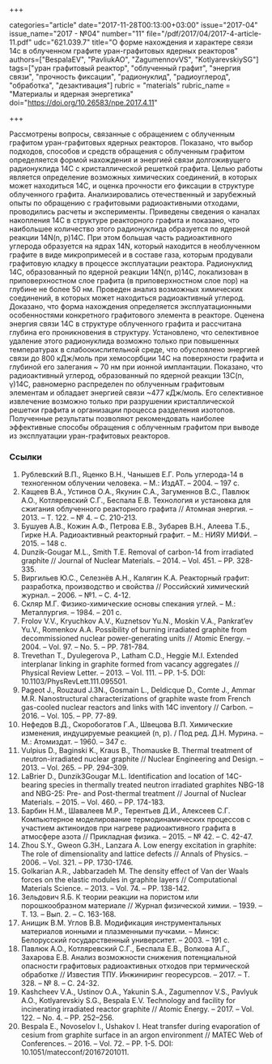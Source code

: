 +++

categories="article"
date="2017-11-28T00:13:00+03:00"
issue="2017-04"
issue_name="2017 - №04"
number="11"
file="/pdf/2017/04/2017-4-article-11.pdf"
udc="621.039.7"
title="О форме нахождения и характере связи 14c в облученном графите уран-графитовых ядерных реакторов"
authors=["BespalaEV", "PavliukAO", "ZagumennovVS", "KotlyarevskiySG"]
tags=["уран	графитовый реактор", "облученный графит", "энергия связи", "прочность фиксации", "радионуклид", "радиоуглерод", "обработка", "дезактивация"]
rubric = "materials"
rubric_name = "Материалы и ядерная энергетика"
doi="https://doi.org/10.26583/npe.2017.4.11"

+++

Рассмотрены вопросы, связанные с обращением с облученным графитом уран-графитовых ядерных реакторов. Показано, что выбор подходов, способов и средств обращения с облученным графитом определяется формой нахождения и энергией связи долгоживущего радионуклида 14C с кристаллической решеткой графита. Целью работы является определение возможных химических соединений, в которых может находиться 14C, и оценка прочности его фиксации в структуре облученного графита. Анализировались отечественный и зарубежный опыты по обращению с графитовыми радиоактивными отходами, проводились расчеты и эксперименты. Приведены сведения о каналах накопления 14C в структуре реакторного графита и показано, что наибольшее количество этого радионуклида образуется по ядерной реакции 14N(n, p)14C. При этом большая часть радиоактивного углерода образуется на ядрах 14N, который находится в необлученном графите в виде микропримесей и в составе газа, которым продували графитовую кладку в процессе эксплуатации реактора. Радионуклид 14C, образованный по ядерной реакции 14N(n, p)14C, локализован в приповерхностном слое графита (в приповерхностном слое пор) на глубине не более 50 нм. Проведен анализ возможных химических соединений, в которых может находиться радиоактивный углерод. Доказано, что форма нахождения определяется эксплуатационными особенностями конкретного графитового элемента в реакторе. Оценена энергия связи 14C в структуре облученного графита и рассчитана глубина его проникновения в структуру. Установлено, что селективное удаление этого радионуклида возможно только при повышенных температурах в слабоокислительной среде, что обусловлено энергией связи до 800 кДж/моль при хемосорбции 14C на поверхности графита и глубиной его залегания ~ 70 нм при ионной имплантации. Показано, что радиоактивный углерод, образованный по ядерной реакции 13C(n, γ)14C, равномерно распределен по облученным графитовым элементам и обладает энергией связи ~477 кДж/моль. Его селективное извлечение возможно только при разрушении кристаллической решетки графита и организации процесса разделения изотопов. Полученные результаты позволяют рекомендовать наиболее эффективные способы обращения с облученным графитом при выводе из эксплуатации уран-графитовых реакторов.

### Ссылки

1. Рублевский В.П., Яценко В.Н., Чанышев Е.Г. Роль углерода-14 в техногенном облучении человека. – М.: ИздАТ. – 2004. – 197 с.
2. Кащеев В.А., Устинов О.А., Якунин С.А., Загуменнов В.С., Павлюк А.О., Котляревский С.Г., Беспала Е.В. Технология и установка для сжигания облученного реакторного графита // Атомная энергия. – 2013. – Т. 122. – № 4. – С. 210-213.
3. Бушуев А.В., Кожин А.Ф., Петрова Е.В., Зубарев В.Н., Алеева Т.Б., Гирке Н.А. Радиоактивный реакторный графит. – М.: НИЯУ МИФИ. – 2015. – 148 с.
4. Dunzik-Gougar M.L., Smith T.E. Removal of carbon-14 from irradiated graphite // Journal of Nuclear Materials. – 2014. – Vol. 451. – PP. 328-335.
5. Виргильев Ю.С., Селезнёв А.Н., Калягин К.А. Реакторный графит: разработка, производство и свойства // Российский химический журнал. – 2006. – №1. – С. 4-12.
6. Скляр М.Г. Физико-химические основы спекания углей. – М.: Металлургия. – 1984. – 201 с.
7. Frolov V.V., Kryuchkov A.V., Kuznetsov Yu.N., Moskin V.A., Pankrat’ev Yu.V., Romenkov A.A. Possibility of burning irradiated graphite from decommissioned nuclear power-generating units // Atomic Energy. – 2004. – Vol. 97. – No. 5. – PP. 781-784.
8. Trevethan T., Dyulegerova P., Latham C.D., Heggie M.I. Extended interplanar linking in graphite formed from vacancy aggregates // Physical Review Letter. – 2013. – Vol. 111. – PP. 1-5. DOI: 10.1103/PhysRevLett.111.095501.
9. Pageot J., Rouzaud J.3N., Gosmain L., Deldicque D., Comte J., Ammar M.R. Nanostructural characterizations of graphite waste from French gas-cooled nuclear reactors and links with 14C inventory // Carbon. – 2016. – Vol. 105. – PP. 77-89.
10. Нефедов В.Д., Скоробогатов Г.А., Швецова В.П. Химические изменения, индуцируемые реакцией (n, p). / Под ред. Д.Н. Мурина. – М.: Атомиздат. – 1960. – 347 с.
11. Vulpius D., Baginski K., Kraus B., Thomauske B. Thermal treatment of neutron-irradiated nuclear graphite // Nuclear Engineering and Design. – 2013. – Vol. 265. – PP. 294–309.
12. LaBrier D., Dunzik3Gougar M.L. Identification and location of 14C-bearing species in thermally treated neutron irradiated graphites NBG-18 and NBG-25: Pre- and Post-thermal treatment // Journal of Nuclear Materials. – 2015. – Vol. 460. – PP. 174-183.
13. Барбин Н.М., Шавалеев М.Р., Терентьев Д.И., Алексеев С.Г. Компьютерное моделирование термодинамических процессов с участием актиноидов при нагреве радиоактивного графита в атмосфере азота // Прикладная физика. – 2015. – № 42. – С. 42-47.
14. Zhou S.Y., Gweon G.3H., Lanzara A. Low energy excitation in graphite: The role of dimensionality and lattice defects // Annals of Physics. – 2006. – Vol. 321. – PP. 1730-1746.
15. Golkarian A.R., Jabbarzadeh M. The density effect of Van der Waals forces on the elastic modules in graphite layers // Computational Materials Science. – 2013. – Vol. 74. – PP. 138-142.
16. Зельдович Я.Б. К теории реакции на пористом или порошкообразном материале // Журнал физической химии. – 1939. – Т. 13. – Вып. 2. – С. 163-168.
17. Анищик В.М. Углов В.В. Модификация инструментальных материалов ионными и плазменными пучками. – Минск: Белорусский государственный университет. – 2003. – 191 с.
18. Павлюк А.О., Котляревский С.Г., Беспала Е.В., Волкова А.Г., Захарова Е.В. Анализ возможности снижения потенциальной опасности графитовых радиоактивных отходов при термической обработке // Известия ТПУ. Инжиниринг георесурсов. – 2017. – Т. 328. – № 8. – С. 24-32.
19. Kashcheev V.A., Ustinov O.A., Yakunin S.A., Zagumennov V.S., Pavlyuk A.O., Kotlyarevskiy S.G., Bespala E.V. Technology and facility for incinerating irradiated reactor graphite // Atomic Energy. – 2017. – Vol. 122. – No. 4. – PP. 252–256.
20. Bespala E., Novoselov I., Ushakov I. Heat transfer during evaporation of cesium from graphite surface in an argon environment // MATEC Web of Conferences. – 2016. – Vol. 72. – PP. 1-5. DOI: 10.1051/matecconf/20167201011.